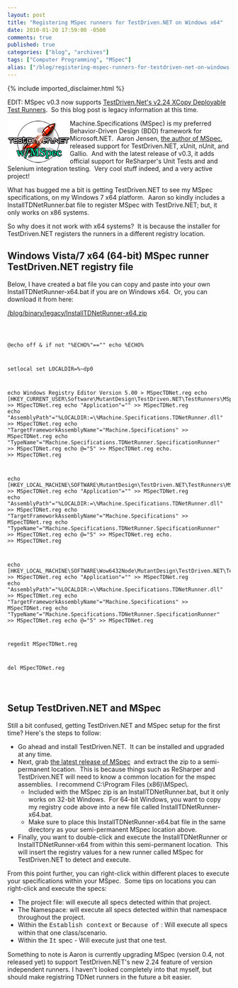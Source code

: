 ```yaml
---
layout: post
title: "Registering MSpec runners for TestDriven.NET on Windows x64"
date: 2010-01-20 17:59:00 -0500
comments: true
published: true
categories: ["blog", "archives"]
tags: ["Computer Programming", "MSpec"]
alias: ["/blog/registering-mspec-runners-for-testdriven-net-on-windows-x64.aspx"]
---
```

<!-- more -->

{% include imported_disclaimer.html %}

<P>EDIT:&nbsp;MSpec v0.3 now supports <A href="http://weblogs.asp.net/nunitaddin/archive/2009/11/05/testdriven-net-2-24-xcopy-deployable-test-runners.aspx" mce_href="http://weblogs.asp.net/nunitaddin/archive/2009/11/05/testdriven-net-2-24-xcopy-deployable-test-runners.aspx">TestDriven.Net's v2.24 XCopy Deployable Test Runners</A>.&nbsp; So this blog post is legacy information at this time.&nbsp; </P>
<P><IMG style="BORDER-BOTTOM: 0px; BORDER-LEFT: 0px; DISPLAY: inline; MARGIN-LEFT: 0px; BORDER-TOP: 0px; MARGIN-RIGHT: 0px; BORDER-RIGHT: 0px" title=td_rocket2[1] border=0 alt=td_rocket2[1] align=left src="/blog/archives/images/MSpecrunnersforTestDrive.NETonWindowsx64_AD3B/td_rocket21.gif" width=141 height=100 mce_src="/blog/archives/images/MSpecrunnersforTestDrive.NETonWindowsx64_AD3B/td_rocket21.gif"> Machine.Specifications (MSpec) is my preferred Behavior-Driven Design (BDD) framework for Microsoft.NET.&nbsp; Aaron Jensen, <A href="http://codebetter.com/blogs/aaron.jensen/archive/tags/mspec/default.aspx" target=_blank mce_href="http://codebetter.com/blogs/aaron.jensen/archive/tags/mspec/default.aspx">the author of MSpec</A>, released support for TestDriven.NET, xUnit, nUnit, and Gallio.&nbsp; And with the latest release of v0.3, it adds official support for ReSharper's Unit Tests and and Selenium integration testing.&nbsp; Very cool stuff indeed, and a very active project!</P>
<P>What has bugged me a bit is getting TestDriven.NET to see my MSpec specifications, on my Windows 7 x64 platform.&nbsp; Aaron so kindly includes a InstallTDNetRunner.bat file to register MSpec with TestDrive.NET; but, it only works on x86 systems.</P>
<P>So why does it not work with x64 systems?&nbsp; It is because the installer for TestDriven.NET registers the runners in a different registry location.</P>
<H2>Windows Vista/7 x64 (64-bit) MSpec runner TestDriven.NET registry file</H2>
<P>Below, I have created a bat file you can copy and paste into your own InstallTDNetRunner-x64.bat if you are on Windows x64.&nbsp; Or, you can download it from here: </P>
<P><A href="/blog/binary/legacy/InstallTDNetRunner-x64.zip">/blog/binary/legacy/InstallTDNetRunner-x64.zip</A> </P><PRE><CODE>

@echo off &amp; if not "%ECHO%"=="" echo %ECHO%

setlocal
set LOCALDIR=%~dp0

echo Windows Registry Editor Version 5.00 &gt; MSpecTDNet.reg
echo [HKEY_CURRENT_USER\Software\MutantDesign\TestDriven.NET\TestRunners\MSpec] &gt;&gt; MSpecTDNet.reg
echo "Application"="" &gt;&gt; MSpecTDNet.reg
echo "AssemblyPath"="%LOCALDIR:\=\\%Machine.Specifications.TDNetRunner.dll" &gt;&gt; MSpecTDNet.reg
echo "TargetFrameworkAssemblyName"="Machine.Specifications" &gt;&gt; MSpecTDNet.reg
echo "TypeName"="Machine.Specifications.TDNetRunner.SpecificationRunner" &gt;&gt; MSpecTDNet.reg
echo @="5" &gt;&gt; MSpecTDNet.reg
echo. &gt;&gt; MSpecTDNet.reg

echo [HKEY_LOCAL_MACHINE\SOFTWARE\MutantDesign\TestDriven.NET\TestRunners\MSpec] &gt;&gt; MSpecTDNet.reg
echo "Application"="" &gt;&gt; MSpecTDNet.reg
echo "AssemblyPath"="%LOCALDIR:\=\\%Machine.Specifications.TDNetRunner.dll" &gt;&gt; MSpecTDNet.reg
echo "TargetFrameworkAssemblyName"="Machine.Specifications" &gt;&gt; MSpecTDNet.reg
echo "TypeName"="Machine.Specifications.TDNetRunner.SpecificationRunner" &gt;&gt; MSpecTDNet.reg
echo @="5" &gt;&gt; MSpecTDNet.reg
echo. &gt;&gt; MSpecTDNet.reg

echo [HKEY_LOCAL_MACHINE\SOFTWARE\Wow6432Node\MutantDesign\TestDriven.NET\TestRunners\MSpec] &gt;&gt; MSpecTDNet.reg
echo "Application"="" &gt;&gt; MSpecTDNet.reg
echo "AssemblyPath"="%LOCALDIR:\=\\%Machine.Specifications.TDNetRunner.dll" &gt;&gt; MSpecTDNet.reg
echo "TargetFrameworkAssemblyName"="Machine.Specifications" &gt;&gt; MSpecTDNet.reg
echo "TypeName"="Machine.Specifications.TDNetRunner.SpecificationRunner" &gt;&gt; MSpecTDNet.reg
echo @="5" &gt;&gt; MSpecTDNet.reg

regedit MSpecTDNet.reg

del MSpecTDNet.reg


</CODE></PRE>
<H2>Setup TestDriven.NET and MSpec</H2>
<P>Still a bit confused, getting TestDriven.NET and MSpec setup for the first time? Here's the steps to follow:</P>
<UL>
<LI>Go ahead and install TestDriven.NET.&nbsp; It can be installed and upgraded at any time. </LI>
<LI>Next, grab <A href="http://codebetter.com/blogs/aaron.jensen/archive/tags/mspec/default.aspx" target=_blank mce_href="http://codebetter.com/blogs/aaron.jensen/archive/tags/mspec/default.aspx">the latest release of MSpec</A>&nbsp; and extract the zip to a semi-permanent location.&nbsp; This is because things such as ReSharper and TestDriven.NET will need to know a common location for the mspec assemblies.&nbsp; I recommend C:\Program Files (x86)\MSpec\. 
<UL>
<LI>Included with the MSpec zip is an InstallTDNetRunner.bat, but it only works on 32-bit Windows.&nbsp; For 64-bit Windows, you want to copy my registry code above into a new file called InstallTDNetRunner-x64.bat. </LI>
<LI>Make sure to place this InstallTDNetRunner-x64.bat file in the same directory as your semi-permanent MSpec location above. </LI></UL></LI>
<LI>Finally, you want to double-click and execute the InstallTDNetRunner or InstallTDNetRunner-x64 from within this semi-permanent location.&nbsp; This will insert the registry values for a new runner called MSpec for TestDriven.NET to detect and execute. </LI></UL>
<P>From this point further, you can right-click within different places to execute your specifications within your MSpec.&nbsp; Some tips on locations you can right-click and execute the specs:</P>
<UL>
<LI>The project file: will execute all specs detected within that project. </LI>
<LI>The Namespace: will execute all specs detected within that namespace throughout the project. </LI>
<LI>Within the <FONT face="Courier New">Establish context</FONT> or <FONT face="Courier New">Because of</FONT> : Will execute all specs within that one class/scenario. </LI>
<LI>Within the <FONT face="Courier New">It</FONT> spec - Will execute just that one test. </LI></UL>
<P>Something to note is Aaron is currently upgrading MSpec (version 0.4, not released yet) to support TestDriven.NET's new 2.24 feature of version independent runners. I haven't looked completely into that myself, but should make registring TDNet runners in the future a bit easier.</P>
